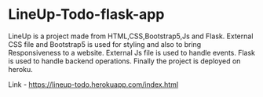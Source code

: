 # LineUp-Todo-flask-app

LineUp is a project made from HTML,CSS,Bootstrap5,Js and Flask.
External CSS file and Bootstrap5 is used for styling and also to bring Responsiveness to a website.
External Js file is used to handle events.
Flask is used to handle backend operations.
Finally the project is deployed on heroku.

Link - https://lineup-todo.herokuapp.com/index.html
